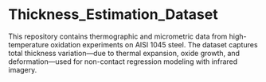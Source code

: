 # Thickness_Estimation_Dataset
This repository contains thermographic and micrometric data from high-temperature oxidation experiments on AISI 1045 steel. The dataset captures total thickness variation—due to thermal expansion, oxide growth, and deformation—used for non-contact regression modeling with infrared imagery.
